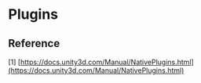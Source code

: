 # Plugins

## 

## Reference

\[1\] [https://docs.unity3d.com/Manual/NativePlugins.html](https://docs.unity3d.com/Manual/NativePlugins.html)


